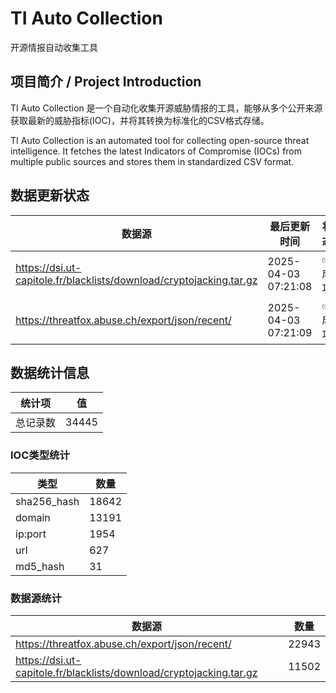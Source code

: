 # TI Auto Collection

 开源情报自动收集工具

## 项目简介 / Project Introduction

TI Auto Collection 是一个自动化收集开源威胁情报的工具，能够从多个公开来源获取最新的威胁指标(IOC)，并将其转换为标准化的CSV格式存储。

TI Auto Collection is an automated tool for collecting open-source threat intelligence. It fetches the latest Indicators of Compromise (IOCs) from multiple public sources and stores them in standardized CSV format.

## 数据更新状态

| 数据源 | 最后更新时间 | 状态 |
|--------|------------|------|
| https://dsi.ut-capitole.fr/blacklists/download/cryptojacking.tar.gz | 2025-04-03 07:21:08 | ✅ 成功 |
| https://threatfox.abuse.ch/export/json/recent/ | 2025-04-03 07:21:09 | ✅ 成功 |








## 数据统计信息

| 统计项 | 值 |
|--------|----|
| 总记录数 | 34445 |

### IOC类型统计

| 类型 | 数量 |
|------|------|
| sha256_hash | 18642 |
| domain | 13191 |
| ip:port | 1954 |
| url | 627 |
| md5_hash | 31 |

### 数据源统计

| 数据源 | 数量 |
|--------|------|
| https://threatfox.abuse.ch/export/json/recent/ | 22943 |
| https://dsi.ut-capitole.fr/blacklists/download/cryptojacking.tar.gz | 11502 |
